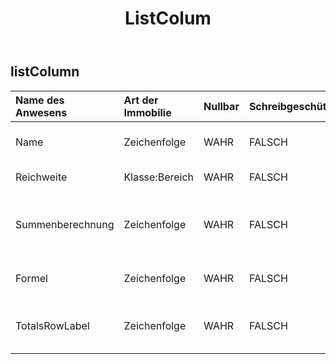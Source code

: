 ﻿---
title: ListColum
second_title: Aspose.Cells Cloud Documen
type: docs
url: /de/specification/model/listcolumn/
description: "Aspose.Cells Cloud-Modellspezifikation: ListColumn. Bearbeiten Sie mühelos Excel und andere Tabellenkalkulationsdokumente mit Funktionen wie Öffnen, Generieren, Bearbeiten, Teilen, Zusammenführen, Vergleichen und Konvertieren"
weight: 50
---
## **listColumn**

 

| Name des Anwesens| Art der Immobilie| Nullbar| Schreibgeschützt| Standardwert| Beschreibung|
|:- |:- |:- |:- |:- |:- |
| Name| Zeichenfolge| WAHR| FALSCH|| Ruft den Namen der Spalte ab und legt ihn fest.|
| Reichweite| Klasse:Bereich| WAHR| FALSCH|| Ruft den Bereich dieser Listenspalte ab.|
| Summenberechnung| Zeichenfolge| WAHR| FALSCH|| Ruft den Berechnungstyp in der Summenzeile der Listenspalte ab und legt diesen fest.|
|Formel| Zeichenfolge| WAHR| FALSCH|| Ruft die Formel der Listenspalte ab und legt sie fest.|
| TotalsRowLabel| Zeichenfolge| WAHR| FALSCH|| Ruft die Anzeigebeschriftungen der gesamten Zeile ab und legt diese fest.|


